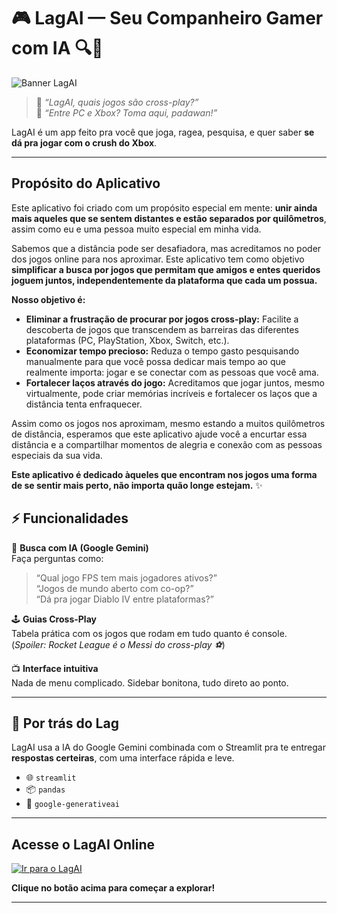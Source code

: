 # 🎮 LagAI — Seu Companheiro Gamer com IA 🔍🧠

![Banner LagAI](https://media.giphy.com/media/l0HUqsz2jdQYElRm0/giphy.gif)

> 🤔 *“LagAI, quais jogos são cross-play?”*  
> 🤖 *“Entre PC e Xbox? Toma aqui, padawan!”*  

LagAI é um app feito pra você que joga, ragea, pesquisa, e quer saber **se dá pra jogar com o crush do Xbox**.

---
## Propósito do Aplicativo

Este aplicativo foi criado com um propósito especial em mente: **unir ainda mais aqueles que se sentem distantes e estão separados por quilômetros**, assim como eu e uma pessoa muito especial em minha vida.

Sabemos que a distância pode ser desafiadora, mas acreditamos no poder dos jogos online para nos aproximar. Este aplicativo tem como objetivo **simplificar a busca por jogos que permitam que amigos e entes queridos joguem juntos, independentemente da plataforma que cada um possua.**

**Nosso objetivo é:**

* **Eliminar a frustração de procurar por jogos cross-play:** Facilite a descoberta de jogos que transcendem as barreiras das diferentes plataformas (PC, PlayStation, Xbox, Switch, etc.).
* **Economizar tempo precioso:** Reduza o tempo gasto pesquisando manualmente para que você possa dedicar mais tempo ao que realmente importa: jogar e se conectar com as pessoas que você ama.
* **Fortalecer laços através do jogo:** Acreditamos que jogar juntos, mesmo virtualmente, pode criar memórias incríveis e fortalecer os laços que a distância tenta enfraquecer.

Assim como os jogos nos aproximam, mesmo estando a muitos quilômetros de distância, esperamos que este aplicativo ajude você a encurtar essa distância e a compartilhar momentos de alegria e conexão com as pessoas especiais da sua vida.

**Este aplicativo é dedicado àqueles que encontram nos jogos uma forma de se sentir mais perto, não importa quão longe estejam.** ✨

## ⚡ Funcionalidades

🎯 **Busca com IA (Google Gemini)**  
Faça perguntas como:

> “Qual jogo FPS tem mais jogadores ativos?”  
> “Jogos de mundo aberto com co-op?”  
> “Dá pra jogar Diablo IV entre plataformas?”

🕹️ **Guias Cross-Play**  
Tabela prática com os jogos que rodam em tudo quanto é console.  
(*Spoiler: Rocket League é o Messi do cross-play ⚽*)

📺 **Interface intuitiva**  
Nada de menu complicado. Sidebar bonitona, tudo direto ao ponto.

---

## 🧠 Por trás do Lag

LagAI usa a IA do Google Gemini combinada com o Streamlit pra te entregar **respostas certeiras**, com uma interface rápida e leve.

- 🌐 `streamlit`
- 📦 `pandas`
- 🧠 `google-generativeai`

---

## Acesse o LagAI Online

[![Ir para o LagAI](https://img.shields.io/badge/Ir%20para%20o%20LagAI-blue?style=for-the-badge&logo=streamlit)](https://ayuea6k37yv4nmdhcsappcg.streamlit.app/)

**Clique no botão acima para começar a explorar!**

---

